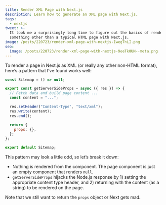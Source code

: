 ```yaml
---
title: Render XML Page with Next.js
description: Learn how to generate an XML page with Next.js.
tags:
  - nextjs
tweet: >-
  It took me a surprisingly long time to figure out the basics of rendering
  something other than a typical HTML page with Next.js.
image: /posts/220723/render-xml-page-with-nextjs-IwegTnLI.png
seo:
  image: /posts/220723/render-xml-page-with-nextjs-9eeTk0UN--meta.png
---
```


To render a page in Next.js as XML (or really any other non-HTML format), here’s a pattern that I’ve found works well:

```js
const Sitemap = () => null;

export const getServerSideProps = async ({ res }) => {
  // Fetch data and build page content ...
  const content = "...";

  res.setHeader("Content-Type", "text/xml");
  res.write(content);
  res.end();

  return {
    props: {},
  };
};

export default Sitemap;
```

This pattern may look a little odd, so let’s break it down:

- Nothing is rendered from the component. The page component is just an empty component that renders `null`.
- `getServerSideProps` hijacks the Node.js response by 1) setting the appropriate content type header, and 2) returning with the content (as a string) to be rendered on the page.

Note that we still want to return the `props` object or Next gets mad.
